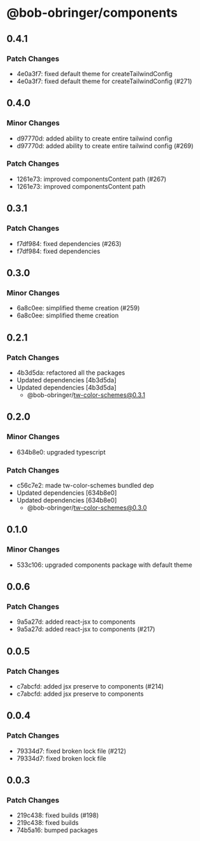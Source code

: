 # @bob-obringer/components

## 0.4.1

### Patch Changes

- 4e0a3f7: fixed default theme for createTailwindConfig
- 4e0a3f7: fixed default theme for createTailwindConfig (#271)

## 0.4.0

### Minor Changes

- d97770d: added ability to create entire tailwind config
- d97770d: added ability to create entire tailwind config (#269)

### Patch Changes

- 1261e73: improved componentsContent path (#267)
- 1261e73: improved componentsContent path

## 0.3.1

### Patch Changes

- f7df984: fixed dependencies (#263)
- f7df984: fixed dependencies

## 0.3.0

### Minor Changes

- 6a8c0ee: simplified theme creation (#259)
- 6a8c0ee: simplified theme creation

## 0.2.1

### Patch Changes

- 4b3d5da: refactored all the packages
- Updated dependencies [4b3d5da]
- Updated dependencies [4b3d5da]
  - @bob-obringer/tw-color-schemes@0.3.1

## 0.2.0

### Minor Changes

- 634b8e0: upgraded typescript

### Patch Changes

- c56c7e2: made tw-color-schemes bundled dep
- Updated dependencies [634b8e0]
- Updated dependencies [634b8e0]
  - @bob-obringer/tw-color-schemes@0.3.0

## 0.1.0

### Minor Changes

- 533c106: upgraded components package with default theme

## 0.0.6

### Patch Changes

- 9a5a27d: added react-jsx to components
- 9a5a27d: added react-jsx to components (#217)

## 0.0.5

### Patch Changes

- c7abcfd: added jsx preserve to components (#214)
- c7abcfd: added jsx preserve to components

## 0.0.4

### Patch Changes

- 79334d7: fixed broken lock file (#212)
- 79334d7: fixed broken lock file

## 0.0.3

### Patch Changes

- 219c438: fixed builds (#198)
- 219c438: fixed builds
- 74b5a16: bumped packages
